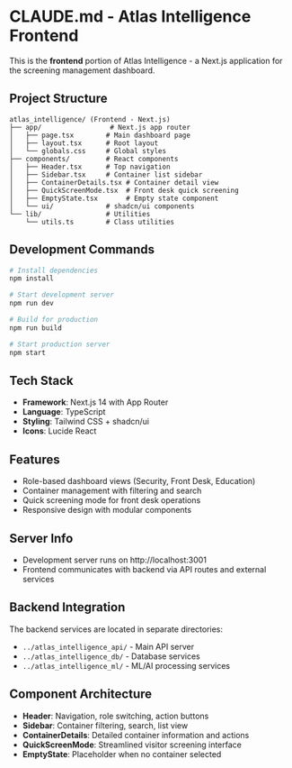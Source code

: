 # CLAUDE.md - Atlas Intelligence Frontend

This is the **frontend** portion of Atlas Intelligence - a Next.js application for the screening management dashboard.

## Project Structure

```
atlas_intelligence/ (Frontend - Next.js)
├── app/                 # Next.js app router
│   ├── page.tsx        # Main dashboard page
│   ├── layout.tsx      # Root layout
│   └── globals.css     # Global styles
├── components/         # React components
│   ├── Header.tsx      # Top navigation
│   ├── Sidebar.tsx     # Container list sidebar
│   ├── ContainerDetails.tsx # Container detail view
│   ├── QuickScreenMode.tsx  # Front desk quick screening
│   ├── EmptyState.tsx       # Empty state component
│   └── ui/             # shadcn/ui components
└── lib/                # Utilities
    └── utils.ts        # Class utilities
```

## Development Commands

```bash
# Install dependencies
npm install

# Start development server
npm run dev

# Build for production
npm run build

# Start production server
npm start
```

## Tech Stack

- **Framework**: Next.js 14 with App Router
- **Language**: TypeScript
- **Styling**: Tailwind CSS + shadcn/ui
- **Icons**: Lucide React

## Features

- Role-based dashboard views (Security, Front Desk, Education)
- Container management with filtering and search
- Quick screening mode for front desk operations
- Responsive design with modular components

## Server Info

- Development server runs on http://localhost:3001
- Frontend communicates with backend via API routes and external services

## Backend Integration

The backend services are located in separate directories:
- `../atlas_intelligence_api/` - Main API server
- `../atlas_intelligence_db/` - Database services
- `../atlas_intelligence_ml/` - ML/AI processing services

## Component Architecture

- **Header**: Navigation, role switching, action buttons
- **Sidebar**: Container filtering, search, list view
- **ContainerDetails**: Detailed container information and actions
- **QuickScreenMode**: Streamlined visitor screening interface
- **EmptyState**: Placeholder when no container selected